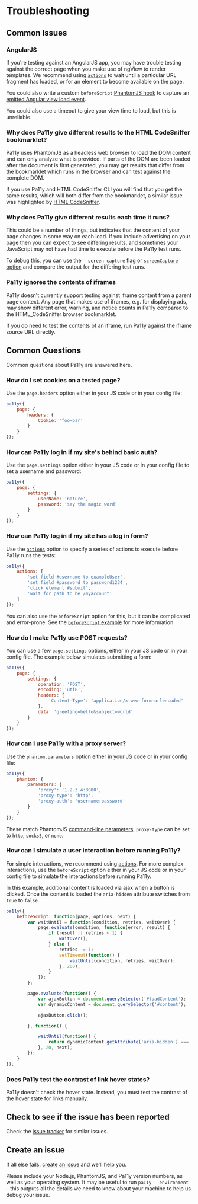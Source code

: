Troubleshooting
=====

Common Issues
----
### AngularJS
If you're testing against an AngularJS app, you may have trouble testing against the correct page when you make use of ngView to render templates. We recommend using [`actions`][actions] to wait until a particular URL fragment has loaded, or for an element to become available on the page.

You could also write a custom `beforeScript` [PhantomJS hook][phantom-hook] to capture an [emitted Angular view load event][ngViewLoaded]. 

You could also use a timeout to give your view time to load, but this is unreliable. 

### Why does Pa11y give different results to the HTML CodeSniffer bookmarklet?
Pa11y uses PhantomJS as a headless web browser to load the DOM content and can only analyze what is provided.
If parts of the DOM are been loaded after the document is first generated, you may get results that differ from the bookmarklet which runs in the browser and can test against the complete DOM.

If you use Pa11y and HTML CodeSniffer CLI you will find that you get the same results, which will both differ from the bookmarklet, a similar issue was highlighted by [HTML CodeSniffer][sniff-issue].

### Why does Pa11y give different results each time it runs?
This could be a number of things, but indicates that the content of your page changes in some way on each load. If you include advertising on your page then you can expect to see differing results, and sometimes your JavaScript may not have had time to execute before the Pa11y test runs.

To debug this, you can use the `--screen-capture` flag or [`screenCapture` option](https://github.com/pa11y/pa11y#screencapture-string) and compare the output for the differing test runs.

### Pa11y ignores the contents of iframes
Pa11y doesn't currently support testing against iframe content from a parent page context. Any page that makes use of iframes, e.g. for displaying ads, may show different error, warning, and notice counts in Pa11y compared to the HTML_CodeSniffer browser bookmarklet.

If you do need to test the contents of an iframe, run Pa11y against the iframe source URL directly.


Common Questions
----
Common questions about Pa11y are answered here.

### How do I set cookies on a tested page?

Use the `page.headers` option either in your JS code or in your config file:

```js
pa11y({
    page: {
        headers: {
            Cookie: 'foo=bar'
        }
    }
});
```

### How can Pa11y log in if my site's behind basic auth?

Use the `page.settings` option either in your JS code or in your config file to set a username and password:

```js
pa11y({
    page: {
        settings: {
            userName: 'nature',
            password: 'say the magic word'
        }
    }
});
```

### How can Pa11y log in if my site has a log in form?

Use the [`actions`][actions] option to specify a series of actions to execute before Pa11y runs the tests:

```js
pa11y({
    actions: [
        'set field #username to exampleUser',
        'set field #password to password1234',
        'click element #submit',
        'wait for path to be /myaccount'
    ]
});
```

You can also use the `beforeScript` option for this, but it can be complicated and error-prone. See the [`beforeScript` example][beforeScript] for more information.

### How do I make Pa11y use POST requests?

You can use a few `page.settings` options, either in your JS code or in your config file. The example below simulates submitting a form:

```js
pa11y({
    page: {
        settings: {
            operation: 'POST',
            encoding: 'utf8',
            headers: {
                'Content-Type': 'application/x-www-form-urlencoded'
            },
            data: 'greeting=hello&subject=world'
        }
    }
});
```

### How can I use Pa11y with a proxy server?

Use the `phantom.parameters` option either in your JS code or in your config file:

```js
pa11y({
    phantom: {
        parameters: {
            'proxy': '1.2.3.4:8080',
            'proxy-type': 'http',
            'proxy-auth': 'username:password'
        }
    }
});
```

These match PhantomJS [command-line parameters][phantom-cli]. `proxy-type` can be set to `http`, `socks5`, or `none`.

### How can I simulate a user interaction before running Pa11y?

For simple interactions, we recommend using [actions][actions]. For more complex interactions, use the `beforeScript` option either in your JS code or in your config file to simulate the interactions before running Pa11y.

In this example, additional content is loaded via ajax when a button is clicked.
Once the content is loaded the `aria-hidden` attribute switches from `true` to `false`.

```js
pa11y({
    beforeScript: function(page, options, next) {
        var waitUntil = function(condition, retries, waitOver) {
            page.evaluate(condition, function(error, result) {
                if (result || retries < 1) {
                    waitOver();
                } else {
                    retries -= 1;
                    setTimeout(function() {
                        waitUntil(condition, retries, waitOver);
                    }, 200);
                }
            });
        };

        page.evaluate(function() {
            var ajaxButton = document.querySelector('#loadContent');
            var dynamicContent = document.querySelector('#content');

            ajaxButton.click();

        }, function() {

            waitUntil(function() {
                return dynamicContent.getAttribute('aria-hidden') === 'false';
            }, 20, next);
        });
    }
});
```

### Does Pa11y test the contrast of link hover states?

Pa11y doesn't check the hover state. Instead, you must test the contrast of the hover state for links manually.


Check to see if the issue has been reported
-----

Check the [issue tracker][issues] for similar issues.

Create an issue
-----

If all else fails, [create an issue][new-issue] and we'll help you.

Please include your Node.js, PhantomJS, and Pa11y version numbers, as well as your operating system. It may be useful to run `pa11y --environment` – this outputs all the details we need to know about your machine to help us debug your issue.

[actions]: https://github.com/pa11y/pa11y#actions
[beforeScript]: https://github.com/pa11y/pa11y/tree/master/example/before-script
[issues]: https://github.com/pa11y/pa11y/issues?utf8=%E2%9C%93&q=is%3Aissue
[new-issue]: https://github.com/pa11y/pa11y/issues/new

[ngViewLoaded]: https://github.com/angular-ui/ui-router/wiki#view-load-events
[phantom-cli]: http://phantomjs.org/api/command-line.html
[phantom-hook]: http://phantomjs.org/api/webpage/handler/on-callback.html
[sniff-issue]: https://github.com/squizlabs/HTML_CodeSniffer/issues/109
